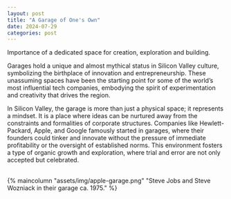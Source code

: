```yaml
---
layout: post
title: "A Garage of One's Own"
date: 2024-07-29
categories: post
---
```


Importance of a dedicated space for creation, exploration and building.

<!--more-->
Garages hold a unique and almost mythical status in Silicon Valley culture, symbolizing the birthplace of innovation and entrepreneurship. These unassuming spaces have been the starting point for some of the world’s most influential tech companies, embodying the spirit of experimentation and creativity that drives the region.

In Silicon Valley, the garage is more than just a physical space; it represents a mindset. It is a place where ideas can be nurtured away from the constraints and formalities of corporate structures. Companies like Hewlett-Packard, Apple, and Google famously started in garages, where their founders could tinker and innovate without the pressure of immediate profitability or the oversight of established norms. This environment fosters a type of organic growth and exploration, where trial and error are not only accepted but celebrated.
<br/>
<br/>

{% maincolumn "assets/img/apple-garage.png" "Steve Jobs and Steve Wozniack in their garage ca. 1975." %}
